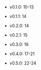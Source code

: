 + v0.1.0: 10-13 

+ v0.1.1: 14
+ v0.2.0: 14
+ v0.2.1: 15
+ v0.3.0: 16
+ v0.4.0: 17-21
+ v0.5.0: 22-24